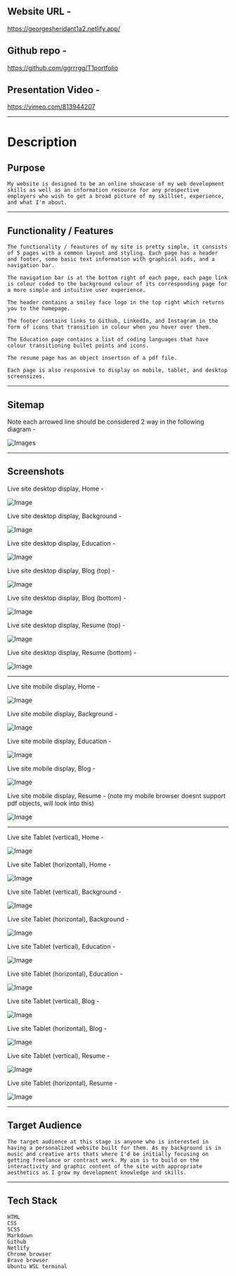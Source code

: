 ## Website URL - 

https://georgesheridant1a2.netlify.app/

## Github repo - 

https://github.com/ggrrrgg/T1portfolio

## Presentation Video - 

https://vimeo.com/813944207

---
# Description

## Purpose

    My website is designed to be an online showcase of my web development skills as well as an information resource for any prospective employers who wish to get a broad picture of my skillset, experience, and what I'm about.

---

## Functionality / Features

    The functionality / feautures of my site is pretty simple, it consists of 5 pages with a common layout and styling. Each page has a header and footer, some basic text information with graphical aids, and a navigation bar. 
    
    The navigation bar is at the bottom right of each page, each page link is colour coded to the background colour of its corresponding page for a more simple and intuitive user experience. 
    
    The header contains a smiley face logo in the top right which returns you to the homepage.
    
    The footer contains links to Github, LinkedIn, and Instagram in the form of icons that transition in colour when you hover over them.

    The Education page contains a list of coding languages that have colour transitioning bullet points and icons.

    The resume page has an object insertion of a pdf file.

    Each page is also responsive to display on mobile, tablet, and desktop screensizes.

---


## Sitemap
Note each arrowed line should be considered 2 way in the following diagram - 

![Images](./docs/Sitemap11.png)

---

## Screenshots

Live site desktop display, Home - 

![Image](./docs/screenshots/desktophome_live.png)

Live site desktop display, Background - 

![Image](./docs/screenshots/desktopbg_live.png)

Live site desktop display, Education - 

![Image](./docs/screenshots/desktopedu_live.png)

Live site desktop display, Blog (top) - 

![Image](./docs/screenshots/desktopblog1_live.png)

Live site desktop display, Blog (bottom) - 

![Image](./docs/screenshots/desktopblog2_live.png)

Live site desktop display, Resume (top) - 

![Image](./docs/screenshots/desktopresume1_live.png)

Live site desktop display, Resume (bottom) - 

![Image](./docs/screenshots/desktopresume2_live.png)

---

Live site mobile display, Home - 

![Image](./docs/screenshots/mobilehome_live.png)

Live site mobile display, Background - 

![Image](./docs/screenshots/mobilebg_live.png)

Live site mobile display, Education - 

![Image](./docs/screenshots/mobileedu_live.png)

Live site mobile display, Blog - 

![Image](./docs/screenshots/mobileblog_live.png)

Live site mobile display, Resume - (note my mobile browser doesnt support pdf objects, will look into this)

![Image](./docss/screenshots/mobileresume_live.png)

---

Live site Tablet (vertical), Home - 

![Image](./docs/screenshots/ipadverticalhome_live.png)

Live site Tablet (horizontal), Home - 

![Image](./docs/screenshots/ipadhorizontalhome_live.png)

Live site Tablet (vertical), Background - 

![Image](./docs/screenshots/ipadverticalbg_live.png)

Live site Tablet (horizontal), Background - 

![Image](./docs/screenshots/ipadhorizontalbg_live.png)

Live site Tablet (vertical), Education - 

![Image](./docs/screenshots/ipadverticaledu_live.png)

Live site Tablet (horizontal), Education - 

![Image](./docs/screenshots/ipadhorizontaledu_live.png)

Live site Tablet (vertical), Blog - 

![Image](./docs/screenshots/ipadverticalblog_live.png)

Live site Tablet (horizontal), Blog - 

![Image](./docs/screenshots/ipadhorizontalblog_live.png)

Live site Tablet (vertical), Resume - 

![Image](./docs/screenshots/ipadverticalresume_live.png)

Live site Tablet (horizontal), Resume - 

![Image](./docs/screenshots/ipadhorizontalresume_live.png)


---

## Target Audience

    The target audience at this stage is anyone who is interested in having a personalized website built for them. As my background is in music and creative arts thats where I'd be initially focusing on getting freelance or contract work. My aim is to build on the interactivity and graphic content of the site with appropriate aesthetics as I grow my development knowledge and skills. 

---    

## Tech Stack

    HTML
    CSS
    SCSS
    Markdown
    Github
    Netlify
    Chrome browser
    Brave browser
    Ubuntu WSL terminal
